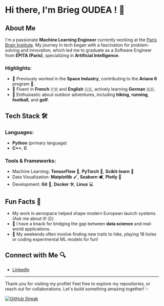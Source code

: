# Hi there, I'm Brieg OUDEA ! 👋

## About Me

I'm a passionate **Machine Learning Engineer** currently working at the [Paris Brain Institute](https://www.icm-institute.org/en/). My journey in tech began with a fascination for problem-solving and innovation, which led me to graduate as a Software Engineer from **EPITA (Paris)**, specializing in **Artificial Intelligence**.

### Highlights:
- 🌌 Previously worked in the **Space Industry**, contributing to the **Ariane 6** program 🚀.
- 🔄 Fluent in **French** 🇫🇷 and **English** 🇺🇸, actively learning **German** 🇩🇪.
- 🏃 Enthusiastic about outdoor adventures, including **hiking**, **running**, **football**, and **golf**.

## Tech Stack 🛠️

### Languages:
- **Python** (primary language)
- **C++**, **C**

### Tools & Frameworks:
- Machine Learning: **TensorFlow** 🔦, **PyTorch** 🧪, **Scikit-learn** 🔢
- Data Visualization: **Matplotlib** 🖌️, **Seaborn** 🕊, **Plotly** 🎨
- Development: **Git** 🔧, **Docker** 🛠️, **Linux** 💻

## Fun Facts 🚀
- My work in aerospace helped shape modern European launch systems. (Ask me about it! 😉)
- 🔄 I have a knack for bridging the gap between **data science** and real-world applications.
- 🌿 My weekends often involve finding new trails to hike, playing 18 holes or coding experimental ML models for fun!

## Connect with Me 🔍
- [LinkedIn](https://www.linkedin.com/in/boudea/)

---

Thank you for visiting my profile! Feel free to explore my repositories, or reach out for collaborations. Let's build something amazing together! ✨


[![GitHub Streak](https://streak-stats.demolab.com/?user=OudeaBrieg)](https://git.io/streak-stats)
